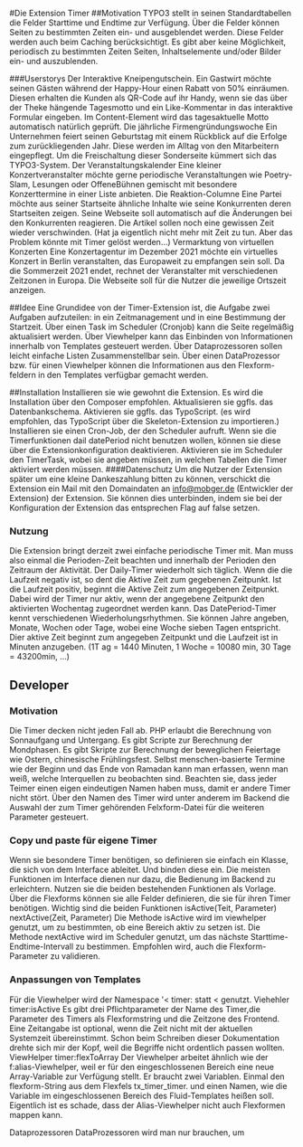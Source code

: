 #Die Extension Timer
##Motivation
TYPO3 stellt in seinen Standardtabellen die Felder Starttime und Endtime zur Verfügung. Über die Felder können Seiten zu bestimmten Zeiten ein- und ausgeblendet werden. Diese Felder werden auch beim Caching berücksichtigt.
Es gibt aber keine Möglichkeit, periodisch zu bestimmten Zeiten Seiten, Inhaltselemente und/oder Bilder ein- und auszublenden.

###Userstorys
Der Interaktive Kneipengutschein.
Ein Gastwirt möchte seinen Gästen während der Happy-Hour einen Rabatt von 50% einräumen. Diesen erhalten die Kunden als QR-Code auf ihr Handy, wenn sie das über der Theke hängende Tagesmotto und ein Like-Kommentar in das interaktive Formular eingeben.
Im Content-Element wird das tagesaktuelle Motto automatisch natürlich geprüft.
Die jährliche Firmengründungswoche
Ein Unternehmen feiert seinen Geburtstag mit einem Rückblick auf die Erfolge zum zurückliegenden Jahr. Diese werden im Alltag von den Mitarbeitern eingepflegt. Um die Freischaltung dieser Sonderseite kümmert sich das TYPO3-System.
Der Veranstaltungskalender
Eine kleiner Konzertveranstalter möchte gerne periodische Veranstaltungen wie Poetry-Slam, Lesungen oder OffeneBühnen gemischt mit besondere Konzerttermine in einer Liste anbieten.
Die Reaktion-Columne
Eine Partei möchte aus seiner Startseite ähnliche Inhalte wie seine Konkurrenten deren Startseiten zeigen. Seine Webseite soll automatisch auf die Änderungen bei den Konkurrenten reagieren. Die Artikel sollen noch eine gewissen Zeit wieder verschwinden.
(Hat ja eigentlich nicht mehr mit Zeit zu tun. Aber das Problem könnte mit Timer gelöst werden…)
Vermarktung von virtuellen Konzerten
Eine Konzertagentur im Dezember 2021 möchte ein virtuelles Konzert in Berlin veranstalten, das Europaweit zu empfangen sein soll. Da die Sommerzeit 2021 endet, rechnet der Veranstalter mit verschiedenen Zeitzonen in Europa. Die Webseite soll für die Nutzer die jeweilige Ortszeit anzeigen.

##Idee
Eine Grundidee von der Timer-Extension ist, die Aufgabe zwei Aufgaben aufzuteilen: in ein Zeitmanagement und in eine Bestimmung der Startzeit.
Über einen Task im  Scheduler (Cronjob) kann die Seite regelmäßig aktualisiert werden. Über Viewhelper kann das Einbinden von Informationen innerhalb von Templates gesteuert werden. Über Dataprozessoren sollen leicht einfache Listen Zusammenstellbar sein. Über einen DataProzessor bzw. für einen Viewhelper können die Informationen aus den Flexform-feldern in den Templates verfügbar gemacht werden.

##Installation
Installieren sie wie gewohnt die Extension. Es wird die Installation über den Composer empfohlen.
Aktualisieren sie ggfls. das Datenbankschema.
Aktivieren sie ggfls. das TypoScript. (es wird empfohlen, das TypoScript über die Skeleton-Extension zu importieren.)
Installieren sie einen Cron-Job, der den Scheduler aufruft.
Wenn sie die Timerfunktionen dail datePeriod nicht benutzen wollen, können sie diese über die Extensionkonfiguration deaktivieren.
Aktivieren sie im Scheduler den TimerTask, wobei sie angeben müssen, in welchen Tabellen die Timer aktiviert werden müssen.
####Datenschutz
Um die Nutzer der Extension später um eine kleine Dankeszahlung bitten zu können, verschickt die Extension ein Mail mit den Domaindaten an info@mobger.de (Entwickler der Extension) der Extension. Sie können dies unterbinden, indem sie bei der Konfiguration der Extension das entsprechen Flag auf false setzen.     

### Nutzung
Die Extension bringt derzeit zwei einfache periodische Timer mit. Man muss also einmal die Perioden-Zeit beachten und innerhalb der Perioden den Zeitraum der Aktivität.
Der Daily-Timer wiederholt sich täglich. Wenn die die Laufzeit negativ ist, so dent die Aktive Zeit zum gegebenen Zeitpunkt. Ist die Laufzeit positiv, beginnt die Aktive Zeit zum angegebenen Zeitpunkt.  Dabei wird der Timer nur aktiv, wenn der angegebene Zeitpunkt den aktivierten Wochentag zugeordnet werden kann.
Das DatePeriod-Timer kennt verschiedenen Wiederholungsrhythmen. Sie können Jahre angeben, Monate, Wochen oder Tage, wobei eine Woche sieben Tagen entspricht. Dier aktive Zeit beginnt zum angegeben Zeitpunkt und die Laufzeit ist in Minuten anzugeben. (1T ag = 1440 Minuten, 1 Woche = 10080 min, 30 Tage = 43200min, …)

## Developer
### Motivation
Die Timer decken nicht jeden Fall ab. PHP erlaubt die Berechnung von Sonnaufgang und Untergang. Es gibt Scripte zur Berechnung der Mondphasen. Es gibt Skripte zur Berechnung der beweglichen Feiertage wie Ostern, chinesische Frühlingsfest. Selbst menschen-basierte Termine wie der Beginn und das Ende von Ramadan kann man erfassen, wenn man weiß, welche Interquellen zu beobachten sind.
Beachten sie, dass jeder Teimer einen eigen eindeutigen Namen  haben muss, damit er andere Timer nicht stört. Über den Namen des Timer wird unter anderem im Backend die Auswahl der zum Timer gehörenden Felxform-Datei  für die weiteren Parameter gesteuert.
### Copy und paste für eigene Timer
Wenn sie besondere Timer benötigen, so definieren sie einfach ein Klasse, die sich von dem Interface ableitet. Und binden diese ein. Die meisten Funktionen im Interface dienen nur dazu, die Bedienung im Backend zu erleichtern. Nutzen sie die beiden bestehenden Funktionen als Vorlage.
Über die Flexforms können sie alle Felder definieren, die sie für ihren Timer benötigen.
Wichtig sind die beiden Funktionen isActive(Teit, Parameter) nextActive(Zeit, Parameter)
Die Methode isActive wird im viewhelper genutzt, um zu bestimmten, ob eine Bereich aktiv zu setzen ist.
Die Methode nextActive wird im Scheduler genutzt, um das nächste Starttime-Endtime-Intervall zu bestimmen.
Empfohlen wird, auch die Flexform-Parameter zu validieren.
### Anpassungen von Templates
Für die Viewhelper wird der Namespace '<
timer: statt &lt; genutzt.
Viehehler timer:isActive
Es gibt drei Pflichtparameter der Name des Timer,die Parameter des Timers als Flexformstring und die Zeitzone des Frontend. Eine Zeitangabe ist optional, wenn die Zeit nicht mit der aktuellen Systemzeit übereinstimmt.
Schon beim Schreiben dieser Dokumentation drehte sich mir der Kopf, weil die Begriffe nicht ordentlich passen wollten.
ViewHelper timer:flexToArray
Der Viewhelper arbeitet ähnlich wie der f:alias-Viewhelper, weil er für den eingeschlossenen Bereich eine neue Array-Variable zur Verfügung stellt. Er braucht zwei Variablen. Einmal den flexform-String aus dem Flexfels tx_timer_timer. und einen Namen, wie die Variable im eingeschlossenen Bereich des Fluid-Templates heißen soll. Eigentlich ist es schade, dass der Alias-Viewhelper nicht auch Flexformen mappen kann.

Dataprozessoren
DataProzessoren wird man nur brauchen, um
